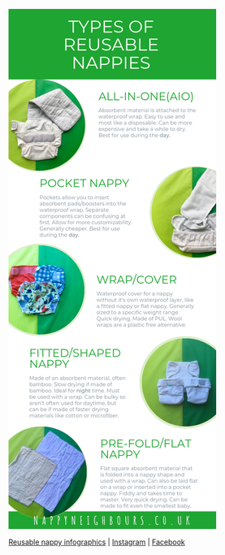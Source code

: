 ![types of reusable nappies](types-of-nappies.png)

[Reusable nappy infographics](/) | 
[Instagram](https://www.instagram.com/nappy_neighbours) | [Facebook](https://www.facebook.com/nappyneighbours/)